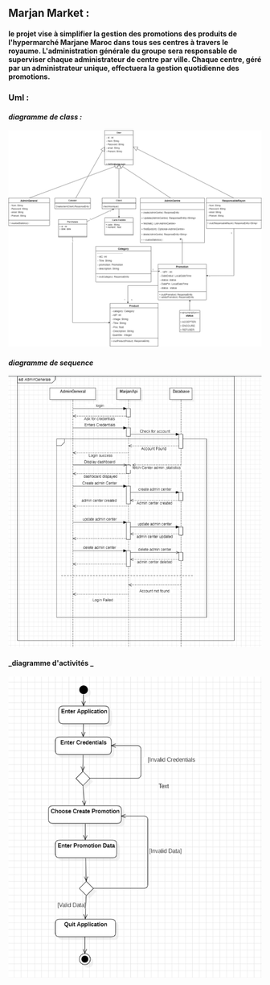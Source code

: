 ## Marjan Market :
#### le projet vise à simplifier la gestion des promotions des produits de l'hypermarché Marjane Maroc dans tous ses centres à travers le royaume. L'administration générale du groupe sera responsable de superviser chaque administrateur de centre par ville. Chaque centre, géré par un administrateur unique, effectuera la gestion quotidienne des promotions.
### Uml : 
#### _diagramme de class :_
![class diagram](./src/main/resources/uml/marjan2.drawio.png)

#### _diagramme de sequence_
![sequence diagram](./src/main/resources/uml/marjan2Sequence.PNG)

#### _diagramme d'activités _
![Acitvite diagram](./src/main/resources/uml/activite.PNG)


